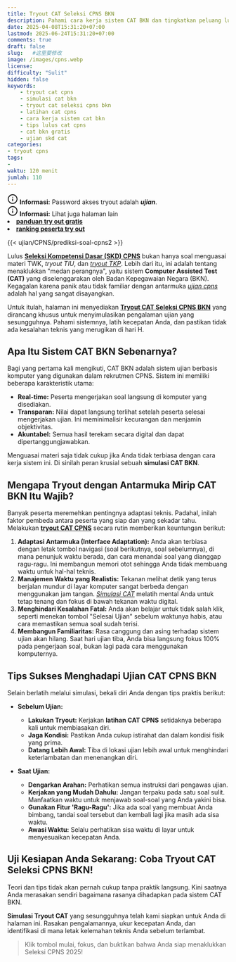 ```yaml
---
title: Tryout CAT Seleksi CPNS BKN
description: Pahami cara kerja sistem CAT BKN dan tingkatkan peluang lulus dengan Tryout CAT Seleksi CPNS gratis. Simulasi antarmuka, manajemen waktu, & tips teknis.
date: 2025-04-08T15:31:20+07:00
lastmod: 2025-06-24T15:31:20+07:00
comments: true
draft: false 
slug:   #这里要修改
image: /images/cpns.webp
license: 
difficulty: "Sulit"
hidden: false
keywords: 
    - tryout cat cpns
    - simulasi cat bkn
    - tryout cat seleksi cpns bkn
    - latihan cat cpns
    - cara kerja sistem cat bkn
    - tips lulus cat cpns
    - cat bkn gratis
    - ujian skd cat
categories:
- tryout cpns
tags:
- 
waktu: 120 menit
jumlah: 110  
---
```


<div class="alert alert-info">
  <svg xmlns="http://www.w3.org/2000/svg" width="24" height="24" viewBox="0 0 24 24" fill="none" stroke="currentColor" stroke-width="2" stroke-linecap="round" stroke-linejoin="round" class="feather feather-info"><circle cx="12" cy="12" r="10"></circle><line x1="12" y1="16" x2="12" y2="12"></line>    <line x1="12" y1="8" x2="12.01" y2="8"></line>  </svg>
  <span><strong>Informasi:</strong> Password akses tryout adalah <b><i>ujian</b></i>.</span>
</div>
<div class="alert alert-info">
  <svg xmlns="http://www.w3.org/2000/svg" width="24" height="24" viewBox="0 0 24 24" fill="none" stroke="currentColor" stroke-width="2" stroke-linecap="round" stroke-linejoin="round" class="feather feather-info"><circle cx="12" cy="12" r="10"></circle><line x1="12" y1="16" x2="12" y2="12"></line>    <line x1="12" y1="8" x2="12.01" y2="8"></line>  </svg>
  <span><strong>Informasi:</strong> Lihat juga halaman lain<b> <li><a href="/ujian/cara-ikut-tryout-online-gratis">panduan try out gratis</a></li></b> <b><li><a href="/ujian/ranking-peserta-tryout">ranking peserta try out</a></li></b></span>
</div>


{{< ujian/CPNS/prediksi-soal-cpns2 >}}

Lulus **[Seleksi Kompetensi Dasar (SKD) CPNS](/ujian/cpns/try-out-skd-cpns-gratis/)** bukan hanya soal menguasai materi TWK, *tryout TIU*, dan *[tryout TKP](/ujian/cpns/tryout-tkp-cpns/)*. Lebih dari itu, ini adalah tentang menaklukkan "medan perangnya", yaitu sistem **Computer Assisted Test (CAT)** yang diselenggarakan oleh Badan Kepegawaian Negara (BKN). Kegagalan karena panik atau tidak familiar dengan antarmuka *[ujian cpns](/ujian/)* adalah hal yang sangat disayangkan.

Untuk itulah, halaman ini menyediakan **[Tryout CAT Seleksi CPNS BKN](/ujian/cpns/tryout-cat-cpns-gratis/)** yang dirancang khusus untuk menyimulasikan pengalaman ujian yang sesungguhnya. Pahami sistemnya, latih kecepatan Anda, dan pastikan tidak ada kesalahan teknis yang merugikan di hari H.

## Apa Itu Sistem CAT BKN Sebenarnya?

Bagi yang pertama kali mengikuti, CAT BKN adalah sistem ujian berbasis komputer yang digunakan dalam rekrutmen CPNS. Sistem ini memiliki beberapa karakteristik utama:

* **Real-time:** Peserta mengerjakan soal langsung di komputer yang disediakan.
* **Transparan:** Nilai dapat langsung terlihat setelah peserta selesai mengerjakan ujian. Ini meminimalisir kecurangan dan menjamin objektivitas.
* **Akuntabel:** Semua hasil terekam secara digital dan dapat dipertanggungjawabkan.

Menguasai materi saja tidak cukup jika Anda tidak terbiasa dengan cara kerja sistem ini. Di sinilah peran krusial sebuah **simulasi CAT BKN**.

## Mengapa Tryout dengan Antarmuka Mirip CAT BKN Itu Wajib?

Banyak peserta meremehkan pentingnya adaptasi teknis. Padahal, inilah faktor pembeda antara peserta yang siap dan yang sekadar tahu. Melakukan **[tryout CAT CPNS](/categories/tryout-cpns/)** secara rutin memberikan keuntungan berikut:

1.  **Adaptasi Antarmuka (Interface Adaptation):** Anda akan terbiasa dengan letak tombol navigasi (soal berikutnya, soal sebelumnya), di mana penunjuk waktu berada, dan cara menandai soal yang dianggap ragu-ragu. Ini membangun memori otot sehingga Anda tidak membuang waktu untuk hal-hal teknis.
2.  **Manajemen Waktu yang Realistis:** Tekanan melihat detik yang terus berjalan mundur di layar komputer sangat berbeda dengan menggunakan jam tangan. *[Simulasi CAT](/ujian/cpns/tryout-cat-cpns-gratis/)* melatih mental Anda untuk tetap tenang dan fokus di bawah tekanan waktu digital.
3.  **Menghindari Kesalahan Fatal:** Anda akan belajar untuk tidak salah klik, seperti menekan tombol "Selesai Ujian" sebelum waktunya habis, atau cara memastikan semua soal sudah terisi.
4.  **Membangun Familiaritas:** Rasa canggung dan asing terhadap sistem ujian akan hilang. Saat hari ujian tiba, Anda bisa langsung fokus 100% pada pengerjaan soal, bukan lagi pada cara menggunakan komputernya.

## Tips Sukses Menghadapi Ujian CAT CPNS BKN

Selain berlatih melalui simulasi, bekali diri Anda dengan tips praktis berikut:

* **Sebelum Ujian:**
    * **Lakukan Tryout:** Kerjakan **latihan CAT CPNS** setidaknya beberapa kali untuk membiasakan diri.
    * **Jaga Kondisi:** Pastikan Anda cukup istirahat dan dalam kondisi fisik yang prima.
    * **Datang Lebih Awal:** Tiba di lokasi ujian lebih awal untuk menghindari keterlambatan dan menenangkan diri.

* **Saat Ujian:**
    * **Dengarkan Arahan:** Perhatikan semua instruksi dari pengawas ujian.
    * **Kerjakan yang Mudah Dahulu:** Jangan terpaku pada satu soal sulit. Manfaatkan waktu untuk menjawab soal-soal yang Anda yakini bisa.
    * **Gunakan Fitur 'Ragu-Ragu':** Jika ada soal yang membuat Anda bimbang, tandai soal tersebut dan kembali lagi jika masih ada sisa waktu.
    * **Awasi Waktu:** Selalu perhatikan sisa waktu di layar untuk menyesuaikan kecepatan Anda.

## Uji Kesiapan Anda Sekarang: Coba Tryout CAT Seleksi CPNS BKN!

Teori dan tips tidak akan pernah cukup tanpa praktik langsung. Kini saatnya Anda merasakan sendiri bagaimana rasanya dihadapkan pada sistem CAT BKN.

**Simulasi Tryout CAT** yang sesungguhnya telah kami siapkan untuk Anda di halaman ini. Rasakan pengalamannya, ukur kecepatan Anda, dan identifikasi di mana letak kelemahan teknis Anda sebelum terlambat.

>Klik tombol mulai, fokus, dan buktikan bahwa Anda siap menaklukkan Seleksi CPNS 2025!
